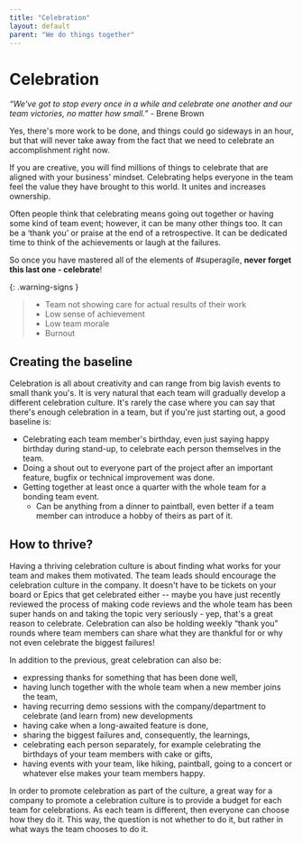 ```yaml
---
title: "Celebration"
layout: default
parent: "We do things together"
---
```


# Celebration

*“We've got to stop every once in a while and celebrate one another and our team victories, no matter how small.”* -
Brene Brown

Yes, there's more work to be done, and things could go sideways in an hour, but that will never take away from the fact that we need to celebrate an accomplishment right now.

If you are creative, you will find millions of things to celebrate that are aligned with your business’ mindset. Celebrating helps everyone in the team feel the value they have brought to this world. It unites and increases ownership.

Often people think that celebrating means going out together or having some kind of team event; however, it can be many other things too. It can be a ‘thank you’ or praise at the end of a retrospective. It can be dedicated time to think of the achievements or laugh at the failures.

So once you have mastered all of the elements of #superagile, **never forget this last one - celebrate**!

{: .warning-signs }

> - Team not showing care for actual results of their work
> - Low sense of achievement
> - Low team morale
> - Burnout

## Creating the baseline

Celebration is all about creativity and can range from big lavish events to small thank you's. It is very natural that each team will gradually develop a different celebration culture. It's rarely the case where you can say that there's enough celebration in a team, but if you're just starting out, a good baseline is:

- Celebrating each team member's birthday, even just saying happy birthday during stand-up, to celebrate each person themselves in the team.
- Doing a shout out to everyone part of the project after an important feature, bugfix or technical improvement was done.
- Getting together at least once a quarter with the whole team for a bonding team event.
  - Can be anything from a dinner to paintball, even better if a team member can introduce a hobby of theirs as part of it.

## How to thrive?

Having a thriving celebration culture is about finding what works for your team and makes them motivated. The team leads should encourage the celebration culture in the company. It doesn't have to be tickets on your board or Epics that get celebrated either -- maybe you have just recently reviewed the process of making code reviews and the whole team has been super hands on and taking the topic very seriously - yep, that's a great reason to celebrate. Celebration can also be holding weekly “thank you” rounds where team members can share what they are thankful for or why not even celebrate the biggest failures!

In addition to the previous, great celebration can also be:

- expressing thanks for something that has been done well,
- having lunch together with the whole team when a new member joins the team,
- having recurring demo sessions with the company/department to celebrate (and learn from) new developments
- having cake when a long-awaited feature is done,
- sharing the biggest failures and, consequently, the learnings,
- celebrating each person separately, for example celebrating the birthdays of your team members with cake or gifts,
- having events with your team, like hiking, paintball, going to a concert or whatever else makes your team members happy.

In order to promote celebration as part of the culture, a great way for a company to promote a celebration culture is to provide a budget for each team for celebrations. As each team is different, then everyone can choose how they do it. This way, the question is not whether to do it, but rather in what ways the team chooses to do it.
